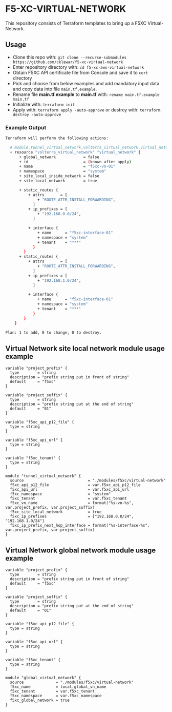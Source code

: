 # F5-XC-VIRTUAL-NETWORK

This repository consists of Terraform templates to bring up a F5XC Virtual-Network.

## Usage

- Clone this repo with: `git clone --recurse-submodules https://github.com/cklewar/f5-xc-virtual-network`
- Enter repository directory with: `cd f5-xc-aws-virtual-network`
- Obtain F5XC API certificate file from Console and save it to `cert` directory
- Pick and choose from below examples and add mandatory input data and copy data into file `main.tf.example`.
- Rename file __main.tf.example__ to __main.tf__ with: `rename main.tf.example main.tf`
- Initialize with: `terraform init`
- Apply with: `terraform apply -auto-approve` or destroy with: `terraform destroy -auto-approve`

### Example Output

```bash
Terraform will perform the following actions:

  # module.tunnel_virtual_network.volterra_virtual_network.virtual_network will be created
  + resource "volterra_virtual_network" "virtual_network" {
      + global_network            = false
      + id                        = (known after apply)
      + name                      = "f5xc-vn-01"
      + namespace                 = "system"
      + site_local_inside_network = false
      + site_local_network        = true

      + static_routes {
          + attrs       = [
              + "ROUTE_ATTR_INSTALL_FORWARDING",
            ]
          + ip_prefixes = [
              + "192.168.0.0/24",
            ]

          + interface {
              + name      = "f5xc-interface-01"
              + namespace = "system"
              + tenant    = "***"
            }
        }
      + static_routes {
          + attrs       = [
              + "ROUTE_ATTR_INSTALL_FORWARDING",
            ]
          + ip_prefixes = [
              + "192.168.1.0/24",
            ]

          + interface {
              + name      = "f5xc-interface-01"
              + namespace = "system"
              + tenant    = "***"
            }
        }
    }

Plan: 1 to add, 0 to change, 0 to destroy.
```

## Virtual Network site local network module usage example

```hcl
variable "project_prefix" {
  type        = string
  description = "prefix string put in front of string"
  default     = "f5xc"
}

variable "project_suffix" {
  type        = string
  description = "prefix string put at the end of string"
  default     = "01"
}

variable "f5xc_api_p12_file" {
  type = string
}

variable "f5xc_api_url" {
  type = string
}

variable "f5xc_tenant" {
  type = string
}

module "tunnel_virtual_network" {
  source                            = "./modules/f5xc/virtual-network"
  f5xc_api_p12_file                 = var.f5xc_api_p12_file
  f5xc_api_url                      = var.f5xc_api_url
  f5xc_namespace                    = "system"
  f5xc_tenant                       = var.f5xc_tenant
  f5xc_vn_name                      = format("%s-vn-%s", var.project_prefix, var.project_suffix)
  f5xc_site_local_network           = true
  f5xc_ip_prefixes                  = ["192.168.0.0/24", "192.168.1.0/24"]
  f5xc_ip_prefix_next_hop_interface = format("%s-interface-%s", var.project_prefix, var.project_suffix)
}
```

## Virtual Network global network module usage example

```hcl
variable "project_prefix" {
  type        = string
  description = "prefix string put in front of string"
  default     = "f5xc"
}

variable "project_suffix" {
  type        = string
  description = "prefix string put at the end of string"
  default     = "01"
}

variable "f5xc_api_p12_file" {
  type = string
}

variable "f5xc_api_url" {
  type = string
}

variable "f5xc_tenant" {
  type = string
}

module "global_virtual_network" {
  source              = "./modules/f5xc/virtual-network"
  f5xc_name           = local.global_vn_name
  f5xc_tenant         = var.f5xc_tenant
  f5xc_namespace      = var.f5xc_namespace
  f5xc_global_network = true
}
```



